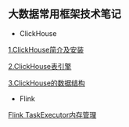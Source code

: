 ## 大数据常用框架技术笔记

- ClickHouse

[1.ClickHouse简介及安装](docs/clickhouse/ClickHouse.md)

[2.ClickHouse表引擎](docs/clickhouse/tableEngine.md)

[3.ClickHouse的数据结构](docs/clickhouse/ClickHouse数据结构.md)

- Flink

[Flink TaskExecutor内存管理](docs/flink/FlinkMemory.md)
